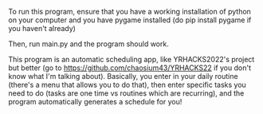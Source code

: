 To run this program, ensure that you have a working installation of python on your computer and you
have pygame installed (do pip install pygame if you haven't already)

Then, run main.py and the program should work.

This program is an automatic scheduling app, like YRHACKS2022's project but better (go to https://github.com/chaosium43/YRHACKS22 if you don't know what I'm talking about). Basically, you enter in your daily routine
(there's a menu that allows you to do that), then enter specific tasks you need to do (tasks are one time vs routines which are recurring), and the program automatically generates a schedule for you!